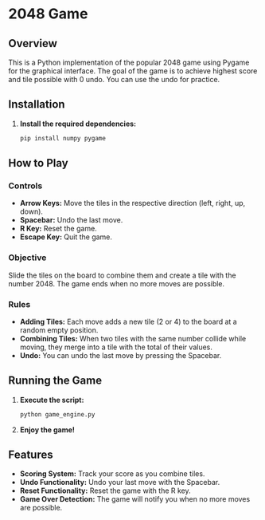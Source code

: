 
# 2048 Game

## Overview

This is a Python implementation of the popular 2048 game using Pygame for the graphical interface. The goal of the game is to achieve highest score and tile possible with 0 undo. You can use the undo for practice. 

## Installation

1. **Install the required dependencies:**
    ```bash
    pip install numpy pygame
    ```

## How to Play

### Controls

- **Arrow Keys:** Move the tiles in the respective direction (left, right, up, down).
- **Spacebar:** Undo the last move.
- **R Key:** Reset the game.
- **Escape Key:** Quit the game.

### Objective

Slide the tiles on the board to combine them and create a tile with the number 2048. The game ends when no more moves are possible.

### Rules

- **Adding Tiles:** Each move adds a new tile (2 or 4) to the board at a random empty position.
- **Combining Tiles:** When two tiles with the same number collide while moving, they merge into a tile with the total of their values.
- **Undo:** You can undo the last move by pressing the Spacebar.

## Running the Game

1. **Execute the script:**
    ```bash
    python game_engine.py
    ```

2. **Enjoy the game!**

## Features

- **Scoring System:** Track your score as you combine tiles.
- **Undo Functionality:** Undo your last move with the Spacebar.
- **Reset Functionality:** Reset the game with the R key.
- **Game Over Detection:** The game will notify you when no more moves are possible.
